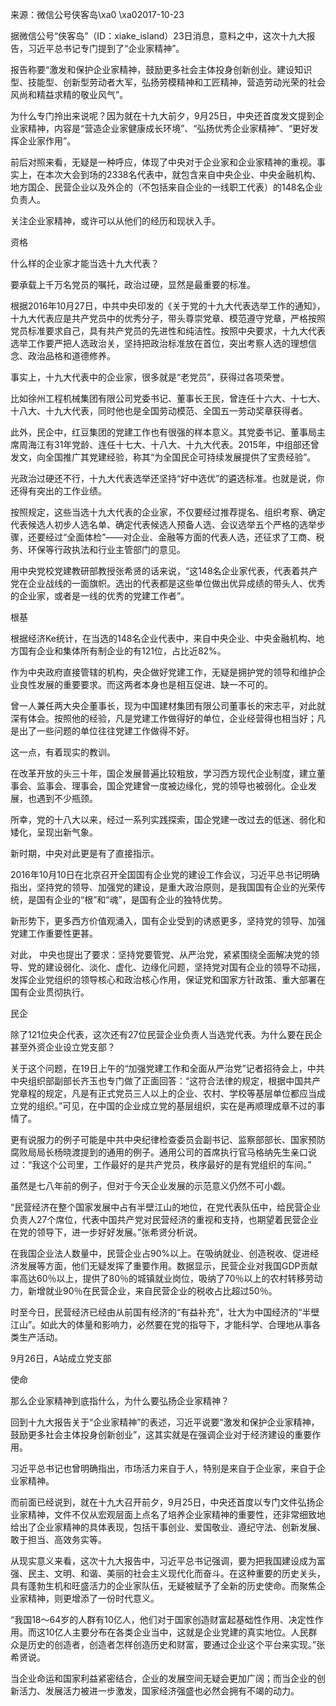 来源：微信公号侠客岛\xa0 \xa02017-10-23

据微信公号“侠客岛”（ID：xiake_island）23日消息，意料之中，这次十九大报告，习近平总书记专门提到了“企业家精神”。

报告称要“激发和保护企业家精神，鼓励更多社会主体投身创新创业。建设知识型、技能型、创新型劳动者大军，弘扬劳模精神和工匠精神，营造劳动光荣的社会风尚和精益求精的敬业风气”。

为什么专门拎出来说呢？因为就在十九大前夕，9月25日，中央还首度发文提到企业家精神，内容是“营造企业家健康成长环境”、“弘扬优秀企业家精神”、“更好发挥企业家作用”。

前后对照来看，无疑是一种呼应，体现了中央对于企业家和企业家精神的重视。事实上，在本次大会到场的2338名代表中，就包含来自中央企业、中央金融机构、地方国企、民营企业以及外企的（不包括来自企业的一线职工代表）的148名企业负责人。

关注企业家精神，或许可以从他们的经历和现状入手。

资格

什么样的企业家才能当选十九大代表？

要承载上千万名党员的嘱托，政治过硬，显然是最重要的标准。

根据2016年10月27日，中共中央印发的《关于党的十九大代表选举工作的通知》，十九大代表应是共产党员中的优秀分子，带头尊崇党章、模范遵守党章，严格按照党员标准要求自己，具有共产党员的先进性和纯洁性。按照中央要求，十九大代表选举工作要严把人选政治关，坚持把政治标准放在首位，突出考察人选的理想信念、政治品格和道德修养。

事实上，十九大代表中的企业家，很多就是“老党员”，获得过各项荣誉。

比如徐州工程机械集团有限公司党委书记、董事长王民，曾连任十六大、十七大、十八大、十九大代表，同时他也是全国劳动模范、全国五一劳动奖章获得者。

此外，民企中，红豆集团的党建工作也有很强的样本意义。其党委书记、董事局主席周海江有31年党龄、连任十七大、十八大、十九大代表。2015年，中组部还曾发文，向全国推广其党建经验，称其“为全国民企可持续发展提供了宝贵经验”。

光政治过硬还不行，十九大代表选举还坚持“好中选优”的遴选标准。也就是说，你还得有突出的工作业绩。

按照规定，这些当选十九大代表的企业家，不仅要经过推荐提名、组织考察、确定代表候选人初步人选名单、确定代表候选人预备人选、会议选举五个严格的选举步骤，还要经过“全面体检”——对企业、金融等方面的代表人选，还征求了工商、税务、环保等行政执法和行业主管部门的意见。

用中央党校党建教研部教授张希贤的话来说，“这148名企业家代表，代表着共产党在企业战线的一面旗帜。选出的代表都是这些单位做出优异成绩的带头人、优秀的企业家，或者是一线的优秀的党建工作者”。

根基

根据经济Ke统计，在当选的148名企业代表中，来自中央企业、中央金融机构、地方国有企业和集体所有制企业的有121位，占比近82%。

作为中央政府直接管辖的机构，央企做好党建工作，无疑是拥护党的领导和维护企业良性发展的重要要求。而这两者本身也是相互促进、缺一不可的。

曾一人兼任两大央企董事长，现为中国建材集团有限公司董事长的宋志平，对此就深有体会。按照他的经验，凡是党建工作做得好的单位，企业经营得也相当好；凡是出了一些问题的单位往往党建工作做得不好。

这一点，有着现实的教训。

在改革开放的头三十年，国企发展普遍比较粗放，学习西方现代企业制度，建立董事会、监事会、理事会，国企党建曾一度被边缘化，党的领导也被弱化。企业发展，也遇到不少瓶颈。

所幸，党的十八大以来，经过一系列实践探索，国企党建一改过去的低迷、弱化和矮化，呈现出新气象。

新时期，中央对此更是有了直接指示。

2016年10月10日在北京召开全国国有企业党的建设工作会议，习近平总书记明确指出，坚持党的领导、加强党的建设，是重大政治原则，是我国国有企业的光荣传统，是国有企业的“根”和“魂”，是国有企业的独特优势。

新形势下，更多西方价值观涌入，国有企业受到的诱惑更多，坚持党的领导、加强党建工作重要性更甚。

对此， 中央也提出了要求：坚持党要管党、从严治党，紧紧围绕全面解决党的领导、党的建设弱化、淡化、虚化、边缘化问题，坚持党对国有企业的领导不动摇，发挥企业党组织的领导核心和政治核心作用，保证党和国家方针政策、重大部署在国有企业贯彻执行。

民企

除了121位央企代表，这次还有27位民营企业负责人当选党代表。为什么要在民企甚至外资企业设立党支部？

关于这个问题，在19日上午的“加强党建工作和全面从严治党”记者招待会上，中共中央组织部副部长齐玉也专门做了正面回答：“这符合法律的规定，根据中国共产党章程的规定，凡是有正式党员三人以上的企业、农村、学校等基层单位都应当成立党的组织。”可见，在中国的企业成立党的基层组织，实在是再顺理成章不过的事情了。

更有说服力的例子可能是中共中央纪律检查委员会副书记、监察部部长、国家预防腐败局局长杨晓渡提到的通用的例子。通用公司的首席执行官马格纳先生亲口说过：“我这个公司里，工作最好的是共产党员，秩序最好的是有党组织的车间。”

虽然是七八年前的例子，但对于今天企业发展的示范意义仍然不可小觑。

“民营经济在整个国家发展中占有半壁江山的地位，在党代表队伍中，给民营企业负责人27个席位，代表中国共产党对民营经济的重视和支持，也期望着民营企业在党的领导下，进一步好好发展。”张希贤分析说。

在我国企业法人数量中，民营企业占90%以上。在吸纳就业、创造税收、促进经济发展等方面，他们无疑发挥了重要作用。数据显示，民营企业对我国GDP贡献率高达60％以上，提供了80％的城镇就业岗位，吸纳了70％以上的农村转移劳动力，新增就业90％在民营企业，来自民营企业的税收占比超过50％。

时至今日，民营经济已经由从前国有经济的“有益补充”，壮大为中国经济的“半壁江山”。如此大的体量和影响力，必然要在党的指导下，才能科学、合理地从事各类生产活动。

9月26日，A站成立党支部

使命

那么企业家精神到底指什么，为什么要弘扬企业家精神？

回到十九大报告关于“企业家精神”的表述，习近平说要“激发和保护企业家精神，鼓励更多社会主体投身创新创业”，这其实就是在强调企业对于经济建设的重要作用。

习近平总书记也曾明确指出，市场活力来自于人，特别是来自于企业家，来自于企业家精神。

而前面已经说到，就在十九大召开前夕，9月25日，中央还首度以专门文件弘扬企业家精神，文件不仅从宏观层面上点名了培养企业家精神的重要性，还非常细致地给出了企业家精神的具体表现，包括干事创业、爱国敬业、遵纪守法、创新发展、敢于担当、高效务实等。

从现实意义来看，这次十九大报告中，习近平总书记强调，要为把我国建设成为富强、民主、文明、和谐、美丽的社会主义现代化而奋斗。在这种重要的历史关头，具有蓬勃生机和旺盛活力的企业家队伍，无疑被赋予了全新的历史使命。而聚焦企业家精神，则更增添了一份时代意义。

“我国18～64岁的人群有10亿人，他们对于国家创造财富起基础性作用、决定性作用。而这10亿人主要分布在各类企业当中，这就是企业党建的真实地位。人民群众是历史的创造者，创造者怎样创造历史和财富，要通过企业这个平台来实现。”张希贤说。

当企业命运和国家利益紧密结合，企业的发展空间无疑会更加广阔；而当企业的创新活力、发展活力被进一步激发，国家经济强盛也必然会拥有不竭的动力。


